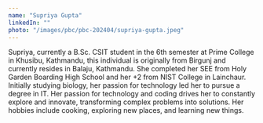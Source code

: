 ```yaml
---
name: "Supriya Gupta"
linkedIn: ""
photo: "/images/pbc/pbc-202404/supriya-gupta.jpeg"
---
```


Supriya, currently a B.Sc. CSIT student in the 6th semester at Prime College in Khusibu, Kathmandu, this individual is originally from Birgunj and currently resides in Balaju, Kathmandu. She completed her SEE from Holy Garden Boarding High School and her +2 from NIST College in Lainchaur. Initially studying biology, her passion for technology led her to pursue a degree in IT. Her passion for technology and coding drives her to constantly explore and innovate, transforming complex problems into solutions. Her hobbies include cooking, exploring new places, and learning new things.

